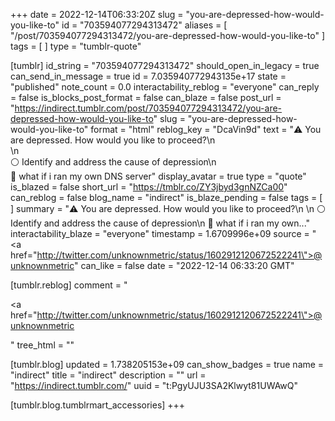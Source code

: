 +++
date = 2022-12-14T06:33:20Z
slug = "you-are-depressed-how-would-you-like-to"
id = "703594077294313472"
aliases = [ "/post/703594077294313472/you-are-depressed-how-would-you-like-to" ]
tags = [ ]
type = "tumblr-quote"

[tumblr]
id_string = "703594077294313472"
should_open_in_legacy = true
can_send_in_message = true
id = 7.035940772943135e+17
state = "published"
note_count = 0.0
interactability_reblog = "everyone"
can_reply = false
is_blocks_post_format = false
can_blaze = false
post_url = "https://indirect.tumblr.com/post/703594077294313472/you-are-depressed-how-would-you-like-to"
slug = "you-are-depressed-how-would-you-like-to"
format = "html"
reblog_key = "DcaVin9d"
text = "⚠️ You are depressed. How would you like to proceed?\n<br/>\n<br/>⚪️ Identify and address the cause of depression\n<br/>🔘 what if i ran my own DNS server"
display_avatar = true
type = "quote"
is_blazed = false
short_url = "https://tmblr.co/ZY3jbyd3gnNZCa00"
can_reblog = false
blog_name = "indirect"
is_blaze_pending = false
tags = [ ]
summary = "⚠️ You are depressed. How would you like to proceed?\n \n ⚪️ Identify and address the cause of depression\n 🔘 what if i ran my own..."
interactability_blaze = "everyone"
timestamp = 1.6709996e+09
source = "<a href=\"http://twitter.com/unknownmetric/status/1602912120672522241\">@unknownmetric</a>"
can_like = false
date = "2022-12-14 06:33:20 GMT"

[tumblr.reblog]
comment = "<p><a href=\"http://twitter.com/unknownmetric/status/1602912120672522241\">@unknownmetric</a></p>"
tree_html = ""

[tumblr.blog]
updated = 1.738205153e+09
can_show_badges = true
name = "indirect"
title = "indirect"
description = ""
url = "https://indirect.tumblr.com/"
uuid = "t:PgyUJU3SA2Klwyt81UWAwQ"

[tumblr.blog.tumblrmart_accessories]
+++
